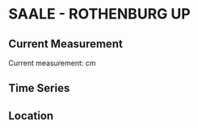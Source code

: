 # SAALE - ROTHENBURG UP

## Current Measurement

Current measurement: <Value topic="rivers/pegel-online/SAALE/ROTHENBURG-UP/measurementValue"/> cm

## Time Series

<TimeSeries topic="rivers/pegel-online/SAALE/ROTHENBURG-UP/measurementValue" period="week" />

## Location

<WorldMap>
  <Marker lat="51.655297110033054" lon="11.75127552283289" labelTopic="rivers/pegel-online/SAALE/ROTHENBURG-UP/measurementValue" />
</WorldMap>
